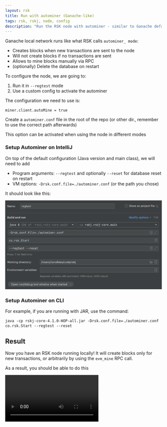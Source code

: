 ```yaml
---
layout: rsk
title: Run with autominer (Ganache-like)
tags: rsk, rskj, node, config
description: "Run the RSK node with autominer - similar to Ganache default config"
---
```


Ganache local network runs like what RSK calls `autominer_ mode`:
- Creates blocks when new transactions are sent to the node
- Will not create blocks if no transactions are sent
- Allows to mine blocks manually via RPC
- (optionally) Delete the database on restart

To configure the node, we are going to:
1. Run it in `--regtest` mode
2. Use a custom config to activate the autominer

The configuration we need to use is:

```
miner.client.autoMine = true
```

Create a `autominer.conf` file in the root of the repo (or other dir., remember to use the correct path afterwards)

This option can be activated when using the node in different modes

### Setup Autominer on IntelliJ

On top of the default configuration (Java version and main class), we will need to add

- Program arguments: `--regtest` and optionally `--reset` for database reset on restart
- VM options: `-Drsk.conf.file=./autominer.conf` (or the path you chose)

It should look like this:

![autominer_inellij_config](/assets/img/rsk/autominer_intellij_config.png)

### Setup Autominer on CLI

For example, if you are running with JAR, use the command:

```
java -cp rskj-core-4.1.0-HOP-all.jar -Drsk.conf.file=./autominer.conf co.rsk.Start --regtest --reset
```

## Result

Now you have an RSK node running locally! It will create blocks only for new transactions, or arbitrarily by using the `evm_mine` RPC call.

As a result, you should be able to do this

![autominer_demo](/assets/img/rsk/autominer_demo.mov)
